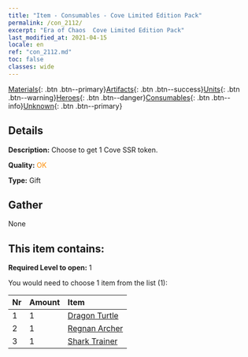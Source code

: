 ```yaml
---
title: "Item - Consumables - Cove Limited Edition Pack"
permalink: /con_2112/
excerpt: "Era of Chaos  Cove Limited Edition Pack"
last_modified_at: 2021-04-15
locale: en
ref: "con_2112.md"
toc: false
classes: wide
---
```

 [Materials](/Items/){: .btn .btn--primary}[Artifacts](/Items/Artifacts/){: .btn .btn--success}[Units](/Items/Units/){: .btn .btn--warning}[Heroes](/Items/Heroes/){: .btn .btn--danger}[Consumables](/Items/Consumables/){: .btn .btn--info}[Unknown](/Items/Unknown/){: .btn .btn--primary}

## Details
 **Description:** Choose to get 1 Cove SSR token.

 **Quality:** <span style="color: #FF8C00">OK</span>

 **Type:** Gift

## Gather

  None

## This item contains:

 **Required Level to open:** 1

 You would need to choose 1 item from the list (1):

  | Nr | Amount |     Item    |
  |:---|:-------|:------------|
  | 1 | 1 | [Dragon Turtle](/Items/unt_278/) |  | 
  | 2 | 1 | [Regnan Archer](/Items/unt_274/) |  | 
  | 3 | 1 | [Shark Trainer](/Items/unt_281/) |  | 
